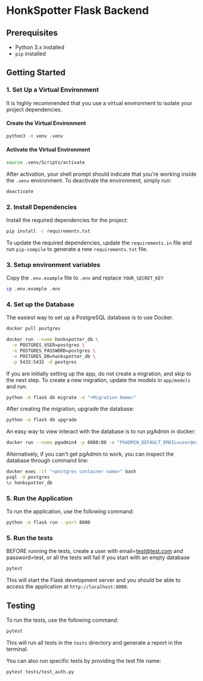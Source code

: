 # HonkSpotter Flask Backend

## Prerequisites

- Python 3.x installed
- `pip` installed

## Getting Started

### 1. Set Up a Virtual Environment

It is highly recommended that you use a virtual environment to isolate your project dependencies.

#### Create the Virtual Environment

```bash
python3 -m venv .venv
```

#### Activate the Virtual Environment

```bash
source .venv/Scripts/activate
```

After activation, your shell prompt should indicate that you're working inside the `.venv` environment. To deactivate the environment, simply run:

```bash
deactivate
```

### 2. Install Dependencies

Install the required dependencies for the project:

```bash
pip install -r requirements.txt
```

To update the required dependencies, update the `requirements.in` file and run `pip-compile` to generate a new `requirements.txt` file.

### 3. Setup environment variables

Copy the `.env.example` file to `.env` and replace `YOUR_SECRET_KEY`

```bash
cp .env.example .env
```

### 4. Set up the Database

The easiest way to set up a PostgreSQL database is to use Docker.

```bash
docker pull postgres

docker run --name honkspotter_db \
  -e POSTGRES_USER=postgres \
  -e POSTGRES_PASSWORD=postgres \
  -e POSTGRES_DB=honkspotter_db \
  -p 5432:5432 -d postgres
```

If you are initially setting up the app, do not create a migration, and skip to the next step.
To create a new migration, update the models in `app/models` and run:

```bash
python -m flask db migrate -m "<Migration Name>"
```

After creating the migration, upgrade the database:

```bash
python -m flask db upgrade
```

An easy way to view interact with the database is to run pgAdmin in docker:

```bash
docker run --name pgadmin4 -p 8080:80 -e "PGADMIN_DEFAULT_EMAIL=user@example.com" -e "PGADMIN_DEFAULT_PASSWORD=admin" -d dpage/pgadmin4
```

Alternatively, if you can't get pgAdmin to work, you can inspect the database through command line:

```bash
docker exec -it "<postgres container name>" bash
psql -U postgres
\c honkspotter_db
```

### 5. Run the Application

To run the application, use the following command:

```bash
python -m flask run --port 8000
```

### 5. Run the tests

BEFORE running the tests, create a user with email=test@test.com and password=test,
or all the tests will fail if you start with an empty database

```bash
pytest
```

This will start the Flask development server and you should be able to access the application at `http://localhost:8000`.

## Testing

To run the tests, use the following command:

```bash
pytest
```

This will run all tests in the `tests` directory and generate a report in the terminal.

You can also run specific tests by providing the test file name:

```bash
pytest tests/test_auth.py
```
